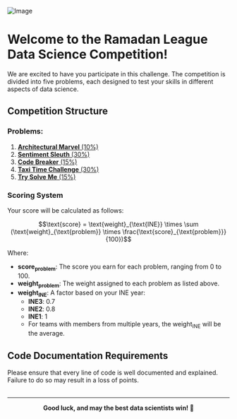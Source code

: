 ![Image](https://github.com/user-attachments/assets/e4a1d970-cae3-4a86-b4b1-a0f9fdc00edf)
# Welcome to the Ramadan League Data Science Competition!

We are excited to have you participate in this challenge. The competition is divided into five problems, each designed to test your skills in different aspects of data science.

## Competition Structure

### Problems:
1. [**Architectural Marvel** (10%)](./1.%20Architectural%20Marvel/)  
2. [**Sentiment Sleuth** (30%)](./2.%20Sentiment%20Sleuth/)
3. [**Code Breaker** (15%)](./3.%20Code%20Breaker/)  
4. [**Taxi Time Challenge** (30%)](./4.%20Taxi%20Time%20Challenge/)    
5. [**Try Solve Me** (15%)](./5.%20Try%20Solve%20Me/) 

### Scoring System

Your score will be calculated as follows:

```math
\text{score} = \text{weight}_{\text{INE}} \times \sum (\text{weight}_{\text{problem}} \times \frac{\text{score}_{\text{problem}}}{100})
```

Where:
- **$\text{score}_{\text{problem}}$**: The score you earn for each problem, ranging from 0 to 100.
- **$\text{weight}_{\text{problem}}$**: The weight assigned to each problem as listed above.
- **$\text{weight}_{\text{INE}}$**: A factor based on your INE year:
  - **INE3**: 0.7
  - **INE2**: 0.8
  - **INE1**: 1
  - For teams with members from multiple years, the $\text{weight}_{\text{INE}}$ will be the average.

## Code Documentation Requirements

Please ensure that every line of code is well documented and explained. Failure to do so may result in a loss of points.
<br>
<br>

---

<p align="center"> <strong>Good luck, and may the best data scientists win! 👾</strong> </p>
